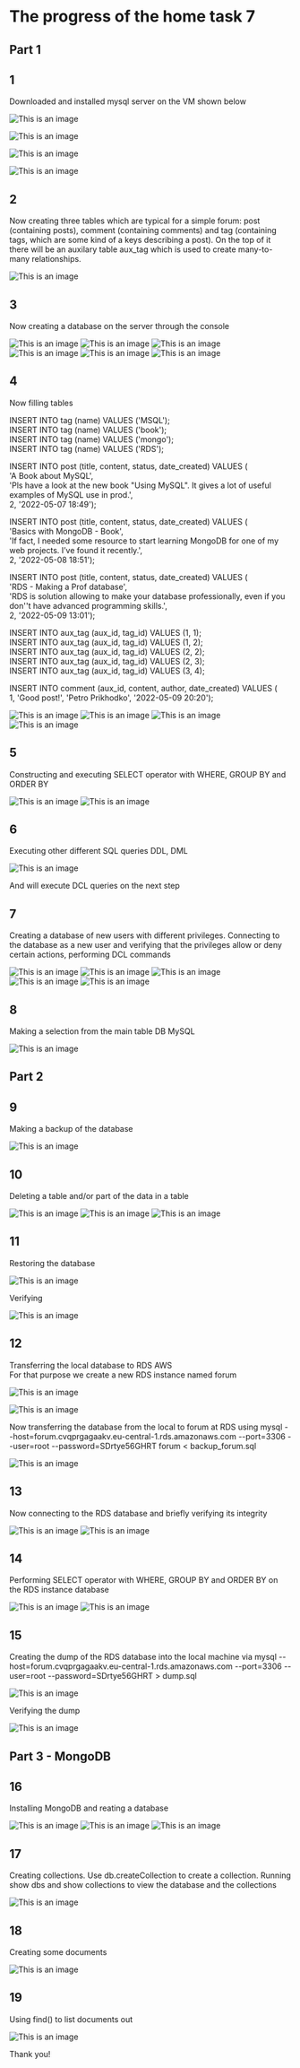  # The progress of the home task 7

   ## Part 1
 
 ## 1
Downloaded and installed mysql server on the VM shown below

![This is an image](https://github.com/Ihor-2022/DevOps_online_Kyiv_2022Q1Q2/blob/master/m7/001.png)

![This is an image](https://github.com/Ihor-2022/DevOps_online_Kyiv_2022Q1Q2/blob/master/m7/002.png)

![This is an image](https://github.com/Ihor-2022/DevOps_online_Kyiv_2022Q1Q2/blob/master/m7/003.png)

![This is an image](https://github.com/Ihor-2022/DevOps_online_Kyiv_2022Q1Q2/blob/master/m7/004.png)

 ## 2
Now creating three tables which are typical for a simple forum: post (containing posts), comment (containing comments) and tag (containing tags, which are some kind of a keys describing a post). 
On the top of it there will be an auxilary table aux_tag which is used to create many-to-many relationships. 

![This is an image](https://github.com/Ihor-2022/DevOps_online_Kyiv_2022Q1Q2/blob/master/m7/004-1.png)

 ## 3
 Now creating a database on the server through the console

![This is an image](https://github.com/Ihor-2022/DevOps_online_Kyiv_2022Q1Q2/blob/master/m7/005.png)
![This is an image](https://github.com/Ihor-2022/DevOps_online_Kyiv_2022Q1Q2/blob/master/m7/006.png)
![This is an image](https://github.com/Ihor-2022/DevOps_online_Kyiv_2022Q1Q2/blob/master/m7/007.png)
![This is an image](https://github.com/Ihor-2022/DevOps_online_Kyiv_2022Q1Q2/blob/master/m7/008.png)
![This is an image](https://github.com/Ihor-2022/DevOps_online_Kyiv_2022Q1Q2/blob/master/m7/009.png)
![This is an image](https://github.com/Ihor-2022/DevOps_online_Kyiv_2022Q1Q2/blob/master/m7/010.png)

  ## 4
Now filling tables

INSERT INTO tag (name) VALUES ('MSQL');  
INSERT INTO tag (name) VALUES ('book');  
INSERT INTO tag (name) VALUES ('mongo');  
INSERT INTO tag (name) VALUES ('RDS');

INSERT INTO post (title, content, status, date_created) VALUES (  
   'A Book about MySQL',  
   'Pls have a look at the new book "Using MySQL". It gives a lot of useful examples of MySQL use in prod.',  
    2, '2022-05-07 18:49');

INSERT INTO post (title, content, status, date_created) VALUES (  
   'Basics with MongoDB - Book',  
   'If fact, I needed some resource to start learning MongoDB for one of my web projects. I’ve found it recently.',  
    2, '2022-05-08 18:51');

INSERT INTO post (title, content, status, date_created) VALUES (  
   'RDS - Making a Prof database',  
    'RDS is solution allowing to make your database professionally, even if you don''t have advanced programming skills.',  
     2, '2022-05-09 13:01');

INSERT INTO aux_tag (aux_id, tag_id) VALUES (1, 1);  
INSERT INTO aux_tag (aux_id, tag_id) VALUES (1, 2);  
INSERT INTO aux_tag (aux_id, tag_id) VALUES (2, 2);  
INSERT INTO aux_tag (aux_id, tag_id) VALUES (2, 3);  
INSERT INTO aux_tag (aux_id, tag_id) VALUES (3, 4); 

INSERT INTO comment (aux_id, content, author, date_created) VALUES (  
    1, 'Good post!', 'Petro Prikhodko', '2022-05-09 20:20');

![This is an image](https://github.com/Ihor-2022/DevOps_online_Kyiv_2022Q1Q2/blob/master/m7/011.png)
![This is an image](https://github.com/Ihor-2022/DevOps_online_Kyiv_2022Q1Q2/blob/master/m7/012.png)
![This is an image](https://github.com/Ihor-2022/DevOps_online_Kyiv_2022Q1Q2/blob/master/m7/013.png)
![This is an image](https://github.com/Ihor-2022/DevOps_online_Kyiv_2022Q1Q2/blob/master/m7/014.png)

 ## 5
Constructing and executing SELECT operator with WHERE, GROUP BY and ORDER BY

![This is an image](https://github.com/Ihor-2022/DevOps_online_Kyiv_2022Q1Q2/blob/master/m7/015.png)
![This is an image](https://github.com/Ihor-2022/DevOps_online_Kyiv_2022Q1Q2/blob/master/m7/016.png)

 ## 6
 Executing other different SQL queries DDL, DML

![This is an image](https://github.com/Ihor-2022/DevOps_online_Kyiv_2022Q1Q2/blob/master/m7/017.png)

And will execute DCL queries on the next step

 ## 7
Creating a database of new users with different privileges. Connecting to the database as a new user and verifying that the privileges allow or deny certain actions, performing DCL commands

![This is an image](https://github.com/Ihor-2022/DevOps_online_Kyiv_2022Q1Q2/blob/master/m7/018.png)
![This is an image](https://github.com/Ihor-2022/DevOps_online_Kyiv_2022Q1Q2/blob/master/m7/019.png)
![This is an image](https://github.com/Ihor-2022/DevOps_online_Kyiv_2022Q1Q2/blob/master/m7/020.png)
![This is an image](https://github.com/Ihor-2022/DevOps_online_Kyiv_2022Q1Q2/blob/master/m7/021.png)
![This is an image](https://github.com/Ihor-2022/DevOps_online_Kyiv_2022Q1Q2/blob/master/m7/022.png)

 ## 8
Making a selection from the main table DB MySQL

![This is an image](https://github.com/Ihor-2022/DevOps_online_Kyiv_2022Q1Q2/blob/master/m7/023.png)

   ## Part 2

 ## 9
Making a backup of the database

![This is an image](https://github.com/Ihor-2022/DevOps_online_Kyiv_2022Q1Q2/blob/master/m7/024.png)

 ## 10
Deleting a table and/or part of the data in a table

![This is an image](https://github.com/Ihor-2022/DevOps_online_Kyiv_2022Q1Q2/blob/master/m7/025.png)
![This is an image](https://github.com/Ihor-2022/DevOps_online_Kyiv_2022Q1Q2/blob/master/m7/026.png)
![This is an image](https://github.com/Ihor-2022/DevOps_online_Kyiv_2022Q1Q2/blob/master/m7/027.png)

 ## 11
 Restoring the database

![This is an image](https://github.com/Ihor-2022/DevOps_online_Kyiv_2022Q1Q2/blob/master/m7/028.png)

Verifying

![This is an image](https://github.com/Ihor-2022/DevOps_online_Kyiv_2022Q1Q2/blob/master/m7/029.png)

 ## 12
Transferring the local database to RDS AWS  
For that purpose we create a new RDS instance named forum

![This is an image](https://github.com/Ihor-2022/DevOps_online_Kyiv_2022Q1Q2/blob/master/m7/030.png)

![This is an image](https://github.com/Ihor-2022/DevOps_online_Kyiv_2022Q1Q2/blob/master/m7/031.png)

Now transferring the database from the local to forum at RDS using mysql --host=forum.cvqprgagaakv.eu-central-1.rds.amazonaws.com --port=3306 --user=root --password=SDrtye56GHRT forum < backup_forum.sql

![This is an image](https://github.com/Ihor-2022/DevOps_online_Kyiv_2022Q1Q2/blob/master/m7/032.png)

 ## 13
Now connecting to the RDS database and briefly verifying its integrity

![This is an image](https://github.com/Ihor-2022/DevOps_online_Kyiv_2022Q1Q2/blob/master/m7/033.png)
![This is an image](https://github.com/Ihor-2022/DevOps_online_Kyiv_2022Q1Q2/blob/master/m7/034.png)

 ## 14
Performing SELECT operator with WHERE, GROUP BY and ORDER BY on the RDS instance database

![This is an image](https://github.com/Ihor-2022/DevOps_online_Kyiv_2022Q1Q2/blob/master/m7/035.png)
![This is an image](https://github.com/Ihor-2022/DevOps_online_Kyiv_2022Q1Q2/blob/master/m7/036.png)

 ## 15
Creating the dump of the RDS database into the local machine via mysql --host=forum.cvqprgagaakv.eu-central-1.rds.amazonaws.com --port=3306 --user=root --password=SDrtye56GHRT > dump.sql

![This is an image](https://github.com/Ihor-2022/DevOps_online_Kyiv_2022Q1Q2/blob/master/m7/037.png)

Verifying the dump

![This is an image](https://github.com/Ihor-2022/DevOps_online_Kyiv_2022Q1Q2/blob/master/m7/038.png)

   ## Part 3 - MongoDB

 ## 16
Installing MongoDB and reating a database

![This is an image](https://github.com/Ihor-2022/DevOps_online_Kyiv_2022Q1Q2/blob/master/m7/039.png)
![This is an image](https://github.com/Ihor-2022/DevOps_online_Kyiv_2022Q1Q2/blob/master/m7/040.png)
![This is an image](https://github.com/Ihor-2022/DevOps_online_Kyiv_2022Q1Q2/blob/master/m7/041.png)

 ## 17 
Creating collections. Use db.createCollection to create a collection. Running show dbs and show collections to view the database and the collections

![This is an image](https://github.com/Ihor-2022/DevOps_online_Kyiv_2022Q1Q2/blob/master/m7/042.png)

 ## 18 
Creating some documents

![This is an image](https://github.com/Ihor-2022/DevOps_online_Kyiv_2022Q1Q2/blob/master/m7/043.png)

 ## 19 
Using find() to list documents out

![This is an image](https://github.com/Ihor-2022/DevOps_online_Kyiv_2022Q1Q2/blob/master/m7/044.png)

Thank you!
